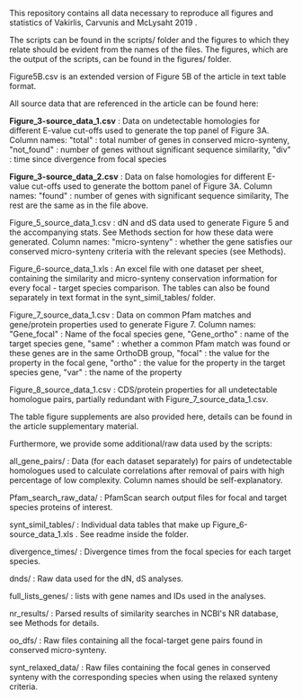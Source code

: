 This repository contains all data necessary to reproduce all figures and statistics of Vakirlis, Carvunis and McLysaht 2019 .

The scripts can be found in the scripts/ folder and the figures to which they relate should be evident from the names of the files.
The figures, which are the output of the scripts, can be found in the figures/ folder. 

Figure5B.csv is an extended version of Figure 5B of the article in text table format.

All source data that are referenced in the article can be found here:

**Figure_3-source_data_1.csv** : Data on undetectable homologies for different E-value cut-offs used to generate the top panel of Figure 3A.
Column names: "total" : total number of genes in conserved micro-synteny, "not_found" : number of genes without significant sequence similarity, "div" : time since divergence from focal species

**Figure_3-source_data_2.csv** : Data on false homologies for different E-value cut-offs used to generate the bottom panel of Figure 3A.
Column names: "found" : number of genes with significant sequence similarity, The rest are the same as in the file above. 

Figure_5_source_data_1.csv : dN and dS data used to generate Figure 5 and the accompanying stats. See Methods section for how these data were generated.
Column names: "micro-synteny" : whether the gene satisfies our conserved micro-synteny criteria with the relevant species (see Methods).

Figure_6-source_data_1.xls : An excel file with one dataset per sheet, containing the similarity and micro-synteny conservation information for every focal - target species comparison. The tables can also be found separately in text format in the synt_simil_tables/ folder.

Figure_7_source_data_1.csv : Data on common Pfam matches and gene/protein properties used to generate Figure 7.
Column names: "Gene_focal" : Name of the focal species gene, "Gene_ortho" : name of the target species gene, "same" : whether a common Pfam match was found or these genes are in the same OrthoDB group, "focal" : the value for the property in the focal gene, "ortho" : the value for the property in the target species gene, "var" : the name of the property

Figure_8_source_data_1.csv : CDS/protein properties for all undetectable homologue pairs, partially redundant with Figure_7_source_data_1.csv.  

The table figure supplements are also provided here, details can be found in the article supplementary material.

Furthermore, we provide some additional/raw data used by the scripts:

all_gene_pairs/ : Data (for each dataset separately) for pairs of undetectable homologues used to calculate correlations after removal of pairs with high percentage of low complexity.
Column names should be self-explanatory.

Pfam_search_raw_data/ : PfamScan search output files for focal and target species proteins of interest.

synt_simil_tables/ : Individual data tables that make up Figure_6-source_data_1.xls . See readme inside the folder. 

divergence_times/ : Divergence times from the focal species for each target species.

dnds/ : Raw data used for the dN, dS analyses.

full_lists_genes/ : lists with gene names and IDs used in the analyses.

nr_results/ : Parsed results of similarity searches in NCBI's NR database, see Methods for details.

oo_dfs/ : Raw files containing all the focal-target gene pairs found in conserved micro-synteny.

synt_relaxed_data/ : Raw files containing the focal genes in conserved synteny with the corresponding species
when using the relaxed synteny criteria.

  
